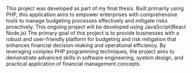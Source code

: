 This project was developed as part of my final thesis. Built primarily using PHP, this application aims to empower enterprises with comprehensive tools to manage budgeting processes effectively and mitigate risks proactively. This ongoing project will be developed using JavaScript(React Node.js)
The primary goal of this project is to provide businesses with a robust and user-friendly platform for budgeting and risk mitigation that enhances financial decision-making and operational efficiency. By leveraging complex PHP programming techniques, the project aims to demonstrate advanced skills in software engineering, system design, and practical application of financial management concepts
